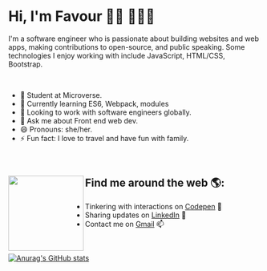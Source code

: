 # Hi, I'm Favour 👋🏾 👩🏾‍💻


I'm a software engineer who is passionate about building websites and web apps, making contributions to open-source, and public speaking. Some technologies I enjoy working with include JavaScript, HTML/CSS, Bootstrap.

<br/>


- 🔭 Student at Microverse.
- 🌱 Currently learning ES6, Webpack, modules
- 👯 Looking to work with software engineers globally.
- 💬 Ask me about Front end web dev.
- 😄 Pronouns: she/her.
- ⚡ Fun fact: I love to travel and have fun with family.
<br/>

## Find me around the web 🌎: <a href="https://github.com/Favourezeugwa"><img align="left" width="150" height="150" src="https://github.com/M0nica/M0nica/blob/main/octomonica/m0nica-octocat-rotating.gif?raw=true"></a>
- Tinkering with interactions on <a href="https://codepen.io/favourezeugwa"> Codepen</a> 🏓
- Sharing updates on <a href="https://www.linkedin.com/in/favour-amarachi-ezeugwa-a5bb31149/">LinkedIn</a> 💼
- Contact me on <a href="favourezeugwa@gmail.com/">Gmail</a> 📫

<br>

[![Anurag's GitHub stats](https://github-readme-stats.vercel.app/api?username=Favourezeugwa&count_private=true&show_icons=true&theme=moltack&border_radius=10)](https://github.com/anuraghazra/github-readme-stats)

